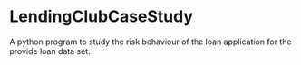 # LendingClubCaseStudy
A python program to study the risk behaviour of the loan application for the provide loan data set.
